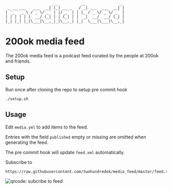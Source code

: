                         _ _          __               _
     _ __ ___   ___  __| (_) __ _   / _| ___  ___  __| |
    | '_ ` _ \ / _ \/ _` | |/ _` | | |_ / _ \/ _ \/ _` |
    | | | | | |  __/ (_| | | (_| | |  _|  __/  __/ (_| |
    |_| |_| |_|\___|\__,_|_|\__,_| |_|  \___|\___|\__,_|

200ok media feed
================

The 200ok media feed is a podcast feed curated by the people at 200ok
and friends.

Setup
-----

Run once after cloning the repo to setup pre commit hook

    ./setup.sh


Usage
-----

Edit `media.yml` to add items to the feed.

Entries with the field `published` empty or missing are omitted when
generating the feed.

The pre commit hook will update `feed.xml` automatically.

Subscribe to

    https://raw.githubusercontent.com/twohundredok/media_feed/master/feed.xml

![qrcode: subcribe to feed](https://raw.githubusercontent.com/twohundredok/media_feed/master/qrcode.png)
